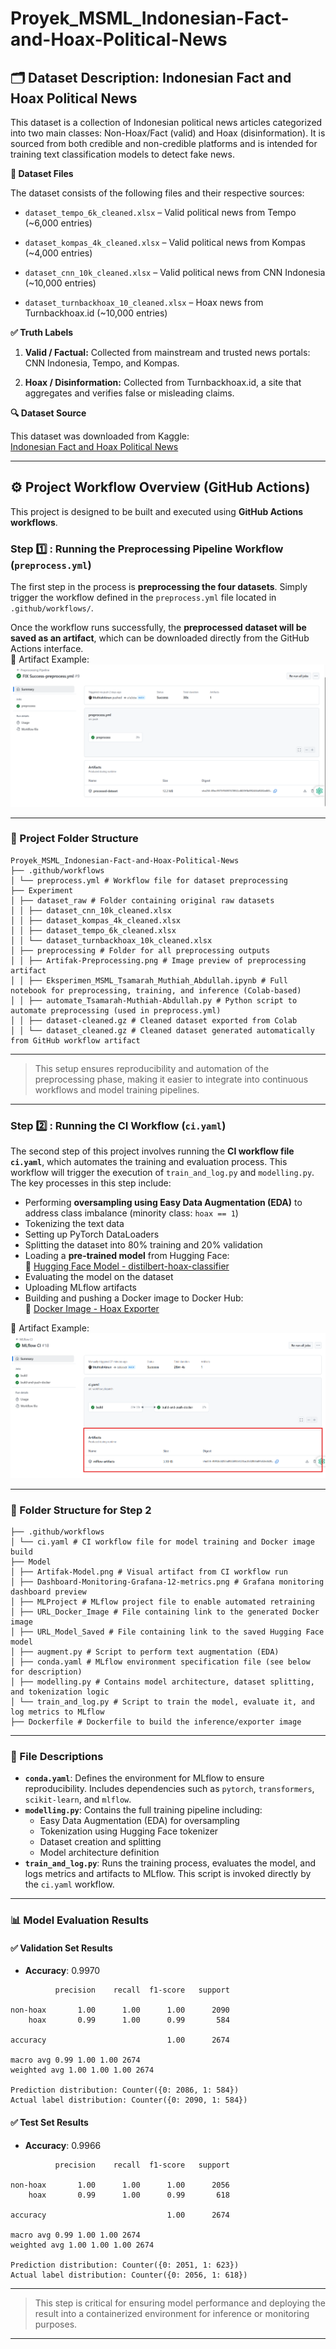 # Proyek_MSML_Indonesian-Fact-and-Hoax-Political-News

## 🗂️ Dataset Description: **Indonesian Fact and Hoax Political News**

This dataset is a collection of Indonesian political news articles categorized into two main classes: Non-Hoax/Fact (valid) and Hoax (disinformation). It is sourced from both credible and non-credible platforms and is intended for training text classification models to detect fake news.

**📁 Dataset Files**

The dataset consists of the following files and their respective sources:

- `dataset_tempo_6k_cleaned.xlsx` – Valid political news from Tempo (~6,000 entries)

- `dataset_kompas_4k_cleaned.xlsx` – Valid political news from Kompas (~4,000 entries)

- `dataset_cnn_10k_cleaned.xlsx` – Valid political news from CNN Indonesia (~10,000 entries)

- `dataset_turnbackhoax_10_cleaned.xlsx` – Hoax news from Turnbackhoax.id (~10,000 entries)

**✅ Truth Labels**

1. **Valid / Factual:** Collected from mainstream and trusted news portals: CNN Indonesia, Tempo, and Kompas.

2. **Hoax / Disinformation:** Collected from Turnbackhoax.id, a site that aggregates and verifies false or misleading claims.

**🔍 Dataset Source**

This dataset was downloaded from Kaggle:  
[Indonesian Fact and Hoax Political News](https://www.kaggle.com/datasets/linkgish/indonesian-fact-and-hoax-political-news?resource=download)

---
## ⚙️ Project Workflow Overview (GitHub Actions)

This project is designed to be built and executed using **GitHub Actions workflows**. 

### Step 1️⃣ : Running the Preprocessing Pipeline Workflow (`preprocess.yml`)
The first step in the process is **preprocessing the four datasets**. Simply trigger the workflow defined in the `preprocess.yml` file located in `.github/workflows/`.

Once the workflow runs successfully, the **preprocessed dataset will be saved as an artifact**, which can be downloaded directly from the GitHub Actions interface.  
📎 Artifact Example:  
![Preprocessing Artifact](Experiment/preprocessing/Artifak-Preprocessing.png)

---

### 📁 Project Folder Structure

```
Proyek_MSML_Indonesian-Fact-and-Hoax-Political-News
├── .github/workflows
│ └── preprocess.yml # Workflow file for dataset preprocessing
├── Experiment
│ ├── dataset_raw # Folder containing original raw datasets
│ │ ├── dataset_cnn_10k_cleaned.xlsx
│ │ ├── dataset_kompas_4k_cleaned.xlsx
│ │ ├── dataset_tempo_6k_cleaned.xlsx
│ │ └── dataset_turnbackhoax_10k_cleaned.xlsx
│ ├── preprocessing # Folder for all preprocessing outputs
│ │ ├── Artifak-Preprocessing.png # Image preview of preprocessing artifact
│ │ ├── Eksperimen_MSML_Tsamarah_Muthiah_Abdullah.ipynb # Full notebook for preprocessing, training, and inference (Colab-based)
│ │ ├── automate_Tsamarah-Muthiah-Abdullah.py # Python script to automate preprocessing (used in preprocess.yml)
│ │ ├── dataset-cleaned.gz # Cleaned dataset exported from Colab
│ │ └── dataset_cleaned.gz # Cleaned dataset generated automatically from GitHub workflow artifact
```

---

> This setup ensures reproducibility and automation of the preprocessing phase, making it easier to integrate into continuous workflows and model training pipelines.

---
### Step 2️⃣ : Running the CI Workflow (`ci.yaml`)

The second step of this project involves running the **CI workflow file `ci.yaml`**, which automates the training and evaluation process. This workflow will trigger the execution of `train_and_log.py` and `modelling.py`. The key processes in this step include:

- Performing **oversampling using Easy Data Augmentation (EDA)** to address class imbalance (minority class: `hoax == 1`)
- Tokenizing the text data
- Setting up PyTorch DataLoaders
- Splitting the dataset into 80% training and 20% validation
- Loading a **pre-trained model** from Hugging Face:  
  🔗 [Hugging Face Model - distilbert-hoax-classifier](https://huggingface.co/Muthiah192/distilbert-hoax-classifier/tree/main)
- Evaluating the model on the dataset
- Uploading MLflow artifacts
- Building and pushing a Docker image to Docker Hub:  
  🔗 [Docker Image - Hoax Exporter](https://hub.docker.com/r/muthiah192/hoax-exporter)

📎 Artifact Example:  
![Model Artifact](Model/Artifak-Model.png)

---

### 📁 Folder Structure for Step 2
```
├── .github/workflows
│ └── ci.yaml # CI workflow file for model training and Docker image build
├── Model
│ ├── Artifak-Model.png # Visual artifact from CI workflow run
│ ├── Dashboard-Monitoring-Grafana-12-metrics.png # Grafana monitoring dashboard preview
│ ├── MLProject # MLflow project file to enable automated retraining
│ ├── URL_Docker_Image # File containing link to the generated Docker image
│ ├── URL_Model_Saved # File containing link to the saved Hugging Face model
│ ├── augment.py # Script to perform text augmentation (EDA)
│ ├── conda.yaml # MLflow environment specification file (see below for description)
│ ├── modelling.py # Contains model architecture, dataset splitting, and tokenization logic
│ └── train_and_log.py # Script to train the model, evaluate it, and log metrics to MLflow
├── Dockerfile # Dockerfile to build the inference/exporter image
```

---

### 📄 File Descriptions

- **`conda.yaml`**: Defines the environment for MLflow to ensure reproducibility. Includes dependencies such as `pytorch`, `transformers`, `scikit-learn`, and `mlflow`.
- **`modelling.py`**: Contains the full training pipeline including:
  - Easy Data Augmentation (EDA) for oversampling
  - Tokenization using Hugging Face tokenizer
  - Dataset creation and splitting
  - Model architecture definition
- **`train_and_log.py`**: Runs the training process, evaluates the model, and logs metrics and artifacts to MLflow. This script is invoked directly by the `ci.yaml` workflow.

---

### 📊 Model Evaluation Results

#### ✅ **Validation Set Results**
- **Accuracy**: 0.9970

```
          precision    recall  f1-score   support

non-hoax       1.00      1.00      1.00      2090
    hoax       0.99      1.00      0.99       584

accuracy                           1.00      2674

macro avg 0.99 1.00 1.00 2674
weighted avg 1.00 1.00 1.00 2674

Prediction distribution: Counter({0: 2086, 1: 584})
Actual label distribution: Counter({0: 2090, 1: 584})
```

#### ✅ **Test Set Results**
- **Accuracy**: 0.9966

```
          precision    recall  f1-score   support

non-hoax       1.00      1.00      1.00      2056
    hoax       0.99      1.00      0.99       618

accuracy                           1.00      2674

macro avg 0.99 1.00 1.00 2674
weighted avg 1.00 1.00 1.00 2674

Prediction distribution: Counter({0: 2051, 1: 623})
Actual label distribution: Counter({0: 2056, 1: 618})
```

---

> This step is critical for ensuring model performance and deploying the result into a containerized environment for inference or monitoring purposes.
---



